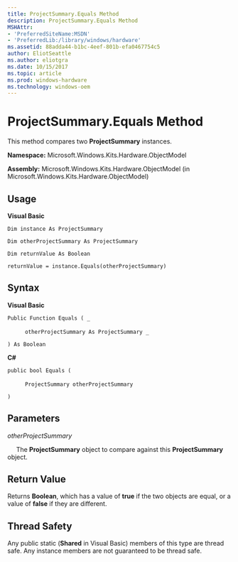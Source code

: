 ```yaml
---
title: ProjectSummary.Equals Method
description: ProjectSummary.Equals Method
MSHAttr:
- 'PreferredSiteName:MSDN'
- 'PreferredLib:/library/windows/hardware'
ms.assetid: 88adda44-b1bc-4eef-801b-efa0467754c5
author: EliotSeattle
ms.author: eliotgra
ms.date: 10/15/2017
ms.topic: article
ms.prod: windows-hardware
ms.technology: windows-oem
---
```


# ProjectSummary.Equals Method


This method compares two **ProjectSummary** instances.

**Namespace:** Microsoft.Windows.Kits.Hardware.ObjectModel

**Assembly:** Microsoft.Windows.Kits.Hardware.ObjectModel (in Microsoft.Windows.Kits.Hardware.ObjectModel)

## <span id="Usage"></span><span id="usage"></span><span id="USAGE"></span>Usage


**Visual Basic**

`Dim instance As ProjectSummary`

`Dim otherProjectSummary As ProjectSummary`

`Dim returnValue As Boolean`

`returnValue = instance.Equals(otherProjectSummary)`

## <span id="Syntax"></span><span id="syntax"></span><span id="SYNTAX"></span>Syntax


**Visual Basic**

`Public Function Equals ( _`

          `otherProjectSummary As ProjectSummary _`

`) As Boolean`

**C#**

`public bool Equals (`

          `ProjectSummary otherProjectSummary`

`)`

## <span id="Parameters"></span><span id="parameters"></span><span id="PARAMETERS"></span>Parameters


*otherProjectSummary*

     The **ProjectSummary** object to compare against this **ProjectSummary** object.

## <span id="Return_Value"></span><span id="return_value"></span><span id="RETURN_VALUE"></span>Return Value


Returns **Boolean**, which has a value of **true** if the two objects are equal, or a value of **false** if they are different.

## <span id="Thread_Safety"></span><span id="thread_safety"></span><span id="THREAD_SAFETY"></span>Thread Safety


Any public static (**Shared** in Visual Basic) members of this type are thread safe. Any instance members are not guaranteed to be thread safe.

 

 






